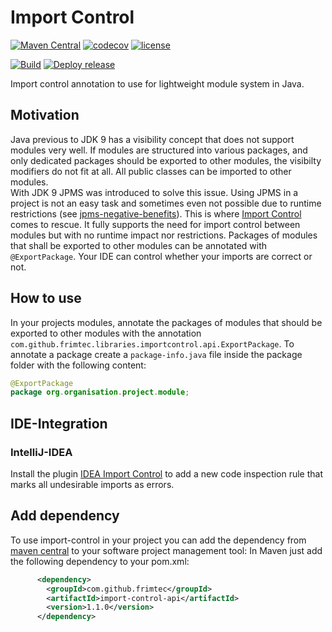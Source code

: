 # Import Control
[![Maven Central](https://maven-badges.herokuapp.com/maven-central/com.github.frimtec/import-control-api/badge.svg)](https://maven-badges.herokuapp.com/maven-central/com.github.frimtec/import-control-api)
[![codecov](https://codecov.io/gh/frimtec/import-control/branch/main/graph/badge.svg?token=XPU22BU7VN)](https://codecov.io/gh/frimtec/import-control)
[![license](https://img.shields.io/badge/License-Apache%202.0-blue.svg)](https://opensource.org/licenses/Apache-2.0)

[![Build](https://github.com/frimtec/import-control/workflows/Build/badge.svg)](https://github.com/frimtec/import-control/actions?query=workflow%3ABuild)
[![Deploy release](https://github.com/frimtec/import-control/workflows/Deploy%20release/badge.svg)](https://github.com/frimtec/import-control/actions?query=workflow%3A%22Deploy+release%22)

Import control annotation to use for lightweight module system in Java.

## Motivation
Java previous to JDK 9 has a visibility concept that does not support modules very well.
If modules are structured into various packages, and only dedicated packages should be exported to other modules, the visibilty modifiers do not fit at all. All public classes can be imported to other modules.<br>
With JDK 9 JPMS was introduced to solve this issue. Using JPMS in a project is not an easy task and sometimes even not possible due to runtime restrictions (see [jpms-negative-benefits](https://blog.joda.org/2018/03/jpms-negative-benefits.html)).
This is where [Import Control](href="https://github.com/frimtec/import-control/blob/main/README.md) comes to rescue. It fully supports the need for import control between modules but with no runtime impact nor restrictions.
Packages of modules that shall be exported to other modules can be annotated with ```@ExportPackage```.
Your IDE can control whether your imports are correct or not.
                
## How to use
In your projects modules, annotate the packages of modules that should be exported to other modules with the annotation ```com.github.frimtec.libraries.importcontrol.api.ExportPackage```.
To annotate a package create a ```package-info.java``` file inside the package folder with the following content:
```java
@ExportPackage
package org.organisation.project.module;
```

## IDE-Integration
### IntelliJ-IDEA
Install the plugin [IDEA Import Control](https://plugins.jetbrains.com/plugin/15308-import-control) to add a new code inspection rule that marks all undesirable imports as errors.  

## Add dependency
To use import-control in your project you can add the dependency from [maven central](https://maven-badges.herokuapp.com/maven-central/com.github.frimtec/import-control-api) to your software project management tool:
In Maven just add the following dependency to your pom.xml:
```xml
      <dependency>
        <groupId>com.github.frimtec</groupId>
        <artifactId>import-control-api</artifactId>
        <version>1.1.0</version>
      </dependency>
```
